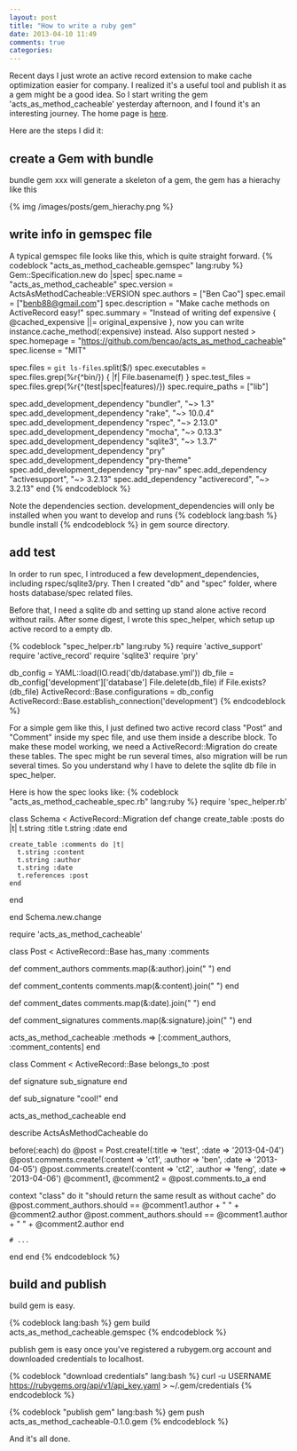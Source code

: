 ```yaml
---
layout: post
title: "How to write a ruby gem"
date: 2013-04-10 11:49
comments: true
categories:
---
```


Recent days I just wrote an active record extension to make cache optimization easier for company.
I realized it's a useful tool and publish it as a gem might be a good idea.
So I start writing the gem 'acts_as_method_cacheable' yesterday afternoon, and I found it's an interesting journey.
The home page is [here](https://github.com/bencao/acts_as_method_cacheable).

Here are the steps I did it:

## create a Gem with bundle

bundle gem xxx will generate a skeleton of a gem, the gem has a hierachy like this

{% img /images/posts/gem_hierachy.png %}

## write info in gemspec file

A typical gemspec file looks like this, which is quite straight forward.
{% codeblock "acts_as_method_cacheable.gemspec" lang:ruby %}
Gem::Specification.new do |spec|
  spec.name          = "acts_as_method_cacheable"
  spec.version       = ActsAsMethodCacheable::VERSION
  spec.authors       = ["Ben Cao"]
  spec.email         = ["benb88@gmail.com"]
  spec.description   = "Make cache methods on ActiveRecord easy!"
  spec.summary       = "Instead of writing def expensive { @cached_expensive ||= original_expensive }, now you can write instance.cache_method(:expensive) instead. Also support nested >
  spec.homepage      = "https://github.com/bencao/acts_as_method_cacheable"
  spec.license       = "MIT"

  spec.files         = `git ls-files`.split($/)
  spec.executables   = spec.files.grep(%r{^bin/}) { |f| File.basename(f) }
  spec.test_files    = spec.files.grep(%r{^(test|spec|features)/})
  spec.require_paths = ["lib"]

  spec.add_development_dependency "bundler", "~> 1.3"
  spec.add_development_dependency "rake", "~> 10.0.4"
  spec.add_development_dependency "rspec", "~> 2.13.0"
  spec.add_development_dependency "mocha", "~> 0.13.3"
  spec.add_development_dependency "sqlite3", "~> 1.3.7"
  spec.add_development_dependency "pry"
  spec.add_development_dependency "pry-theme"
  spec.add_development_dependency "pry-nav"
  spec.add_dependency "activesupport", "~> 3.2.13"
  spec.add_dependency "activerecord", "~> 3.2.13"
end
{% endcodeblock %}

Note the dependencies section. development_dependencies will only be installed when you want to develop and runs
{% codeblock lang:bash %}
bundle install
{% endcodeblock %}
in gem source directory.

## add test

In order to run spec, I introduced a few development_dependencies, including rspec/sqlite3/pry.
Then I created "db" and "spec" folder, where hosts database/spec related files.

Before that, I need a sqlite db and setting up stand alone active record without rails.
After some digest, I wrote this spec_helper, which setup up active record to a empty db.

{% codeblock "spec_helper.rb" lang:ruby %}
require 'active_support'
require 'active_record'
require 'sqlite3'
require 'pry'

db_config = YAML::load(IO.read('db/database.yml'))
db_file = db_config['development']['database']
File.delete(db_file) if File.exists?(db_file)
ActiveRecord::Base.configurations = db_config
ActiveRecord::Base.establish_connection('development')
{% endcodeblock %}

For a simple gem like this, I just defined two active record class "Post" and "Comment" inside my spec file, and use them inside a describe block.
To make these model working, we need a ActiveRecord::Migration do create these tables.
The spec might be run several times, also migration will be run several times.
So you understand why I have to delete the sqlite db file in spec_helper.

Here is how the spec looks like:
{% codeblock "acts_as_method_cacheable_spec.rb" lang:ruby %}
require 'spec_helper.rb'

class Schema < ActiveRecord::Migration
  def change
    create_table :posts do |t|
      t.string :title
      t.string :date
    end

    create_table :comments do |t|
      t.string :content
      t.string :author
      t.string :date
      t.references :post
    end
  end

end
Schema.new.change

require 'acts_as_method_cacheable'

class Post < ActiveRecord::Base
  has_many :comments

  def comment_authors
    comments.map(&:author).join(" ")
  end

  def comment_contents
    comments.map(&:content).join(" ")
  end

  def comment_dates
    comments.map(&:date).join(" ")
  end

  def comment_signatures
    comments.map(&:signature).join(" ")
  end

  acts_as_method_cacheable :methods => [:comment_authors, :comment_contents]
end

class Comment < ActiveRecord::Base
  belongs_to :post

  def signature
    sub_signature
  end

  def sub_signature
    "cool!"
  end

  acts_as_method_cacheable
end

describe ActsAsMethodCacheable do

  before(:each) do
    @post = Post.create!(:title => 'test', :date => '2013-04-04')
    @post.comments.create!(:content => 'ct1', :author => 'ben', :date => '2013-04-05')
    @post.comments.create!(:content => 'ct2', :author => 'feng', :date => '2013-04-06')
    @comment1, @comment2 = @post.comments.to_a
  end

  context "class" do
    it "should return the same result as without cache" do
      @post.comment_authors.should == @comment1.author + " " + @comment2.author
      @post.comment_authors.should == @comment1.author + " " + @comment2.author
    end

    # ...
  end
end
{% endcodeblock %}

## build and publish

build gem is easy.

{% codeblock lang:bash %}
gem build acts_as_method_cacheable.gemspec
{% endcodeblock %}

publish gem is easy once you've registered a rubygem.org account and downloaded credentials to localhost.

{% codeblock "download credentials" lang:bash %}
curl -u USERNAME https://rubygems.org/api/v1/api_key.yaml > ~/.gem/credentials
{% endcodeblock %}

{% codeblock "publish gem" lang:bash %}
gem push acts_as_method_cacheable-0.1.0.gem
{% endcodeblock %}

And it's all done.
